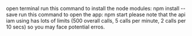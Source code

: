 open terminal 
run this command to install the node modules: npm install --save
run this command to open the app: npm start
please note that the api iam using has lots of limits (500 overall calls, 5 calls per minute, 2 calls per 10 secs) so you may face potential erros.